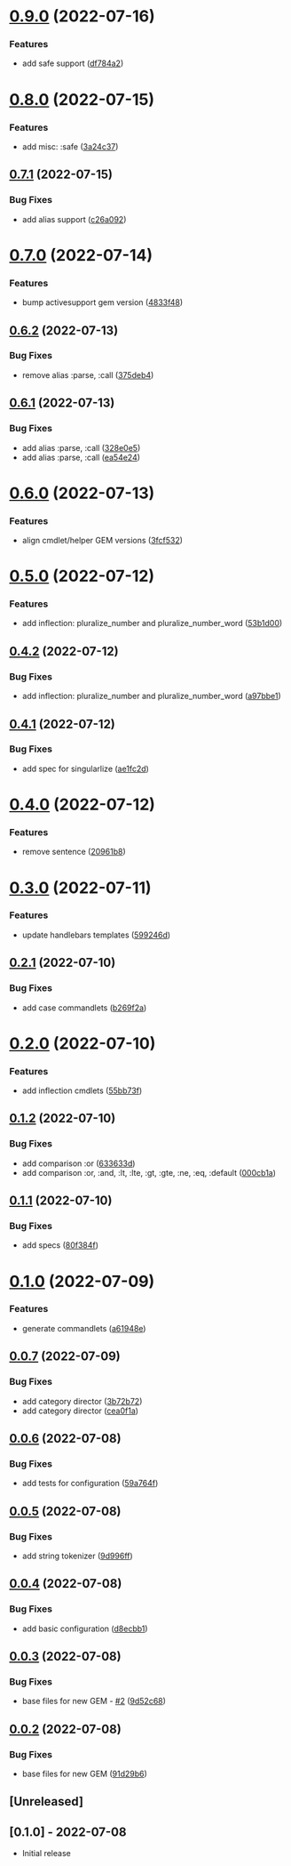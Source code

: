 # [0.9.0](https://github.com/klueless-io/cmdlet/compare/v0.8.0...v0.9.0) (2022-07-16)


### Features

* add safe support ([df784a2](https://github.com/klueless-io/cmdlet/commit/df784a2ce0b95fd46b6a2d10f55d858afa377fe3))

# [0.8.0](https://github.com/klueless-io/cmdlet/compare/v0.7.1...v0.8.0) (2022-07-15)


### Features

* add misc: :safe ([3a24c37](https://github.com/klueless-io/cmdlet/commit/3a24c3796b478164a4e36486d4619396a84880b9))

## [0.7.1](https://github.com/klueless-io/cmdlet/compare/v0.7.0...v0.7.1) (2022-07-15)


### Bug Fixes

* add alias support ([c26a092](https://github.com/klueless-io/cmdlet/commit/c26a092d2c5fdf49ae6b1ebb017f4a6e4399a499))

# [0.7.0](https://github.com/klueless-io/cmdlet/compare/v0.6.2...v0.7.0) (2022-07-14)


### Features

* bump activesupport gem version ([4833f48](https://github.com/klueless-io/cmdlet/commit/4833f484411a3c308b1682489c591f45d88bee88))

## [0.6.2](https://github.com/klueless-io/cmdlet/compare/v0.6.1...v0.6.2) (2022-07-13)


### Bug Fixes

* remove alias :parse, :call ([375deb4](https://github.com/klueless-io/cmdlet/commit/375deb4a69f40e56265abaed9b52dd552e7235ef))

## [0.6.1](https://github.com/klueless-io/cmdlet/compare/v0.6.0...v0.6.1) (2022-07-13)


### Bug Fixes

* add alias :parse, :call ([328e0e5](https://github.com/klueless-io/cmdlet/commit/328e0e56050277fcee5c4e867f628afaf21f0d25))
* add alias :parse, :call ([ea54e24](https://github.com/klueless-io/cmdlet/commit/ea54e2444f3b22d4c790c0aba9dc82c232527bcc))

# [0.6.0](https://github.com/klueless-io/cmdlet/compare/v0.5.0...v0.6.0) (2022-07-13)


### Features

* align cmdlet/helper GEM versions ([3fcf532](https://github.com/klueless-io/cmdlet/commit/3fcf532686d646492095cbb31ab08a9213b283b9))

# [0.5.0](https://github.com/klueless-io/cmdlet/compare/v0.4.2...v0.5.0) (2022-07-12)


### Features

* add inflection: pluralize_number and pluralize_number_word ([53b1d00](https://github.com/klueless-io/cmdlet/commit/53b1d00fa44da710a480935d41f26966702d1ae6))

## [0.4.2](https://github.com/klueless-io/cmdlet/compare/v0.4.1...v0.4.2) (2022-07-12)


### Bug Fixes

* add inflection: pluralize_number and pluralize_number_word ([a97bbe1](https://github.com/klueless-io/cmdlet/commit/a97bbe1a7960d1dfc26ee37dbf93804ba571fe0d))

## [0.4.1](https://github.com/klueless-io/cmdlet/compare/v0.4.0...v0.4.1) (2022-07-12)


### Bug Fixes

* add spec for singularlize ([ae1fc2d](https://github.com/klueless-io/cmdlet/commit/ae1fc2d144caa3ed1eda94fb7e4ee5520c12eaa8))

# [0.4.0](https://github.com/klueless-io/cmdlet/compare/v0.3.0...v0.4.0) (2022-07-12)


### Features

* remove sentence ([20961b8](https://github.com/klueless-io/cmdlet/commit/20961b89efae5f9738e24959010318eb284e2af4))

# [0.3.0](https://github.com/klueless-io/cmdlet/compare/v0.2.1...v0.3.0) (2022-07-11)


### Features

* update handlebars templates ([599246d](https://github.com/klueless-io/cmdlet/commit/599246d9521381106524c263ccc1c157f093389d))

## [0.2.1](https://github.com/klueless-io/cmdlet/compare/v0.2.0...v0.2.1) (2022-07-10)


### Bug Fixes

* add case commandlets ([b269f2a](https://github.com/klueless-io/cmdlet/commit/b269f2a770dd698119f360d47756b47bd5b57516))

# [0.2.0](https://github.com/klueless-io/cmdlet/compare/v0.1.2...v0.2.0) (2022-07-10)


### Features

* add inflection cmdlets ([55bb73f](https://github.com/klueless-io/cmdlet/commit/55bb73fe3420096a1d4edd85d207529507c088db))

## [0.1.2](https://github.com/klueless-io/cmdlet/compare/v0.1.1...v0.1.2) (2022-07-10)


### Bug Fixes

* add comparison :or ([633633d](https://github.com/klueless-io/cmdlet/commit/633633d2a22b98a0de1acf6257feb3603a2f2c39))
* add comparison :or, :and, :lt, :lte, :gt, :gte, :ne, :eq, :default ([000cb1a](https://github.com/klueless-io/cmdlet/commit/000cb1a3cbd643abcb5dac6828972ec94c9f53a8))

## [0.1.1](https://github.com/klueless-io/cmdlet/compare/v0.1.0...v0.1.1) (2022-07-10)


### Bug Fixes

* add specs ([80f384f](https://github.com/klueless-io/cmdlet/commit/80f384f9f7cd1c1ea67396bb12d3119c433ea139))

# [0.1.0](https://github.com/klueless-io/cmdlet/compare/v0.0.7...v0.1.0) (2022-07-09)


### Features

* generate commandlets ([a61948e](https://github.com/klueless-io/cmdlet/commit/a61948e285d488d3aab68a9ef3bd0c136b87170f))

## [0.0.7](https://github.com/klueless-io/cmdlet/compare/v0.0.6...v0.0.7) (2022-07-09)


### Bug Fixes

* add category director ([3b72b72](https://github.com/klueless-io/cmdlet/commit/3b72b72d9f739c9a3711f14a640bb6d527e17140))
* add category director ([cea0f1a](https://github.com/klueless-io/cmdlet/commit/cea0f1ae37bfbb67d634f18cf1d315a80c1f6082))

## [0.0.6](https://github.com/klueless-io/cmdlet/compare/v0.0.5...v0.0.6) (2022-07-08)


### Bug Fixes

* add tests for configuration ([59a764f](https://github.com/klueless-io/cmdlet/commit/59a764f99f84dbe1c5b1022e8fdc2386fcced92a))

## [0.0.5](https://github.com/klueless-io/cmdlet/compare/v0.0.4...v0.0.5) (2022-07-08)


### Bug Fixes

* add string tokenizer ([9d996ff](https://github.com/klueless-io/cmdlet/commit/9d996ff97545617b894d2f29c4500dc44df492b7))

## [0.0.4](https://github.com/klueless-io/cmdlet/compare/v0.0.3...v0.0.4) (2022-07-08)


### Bug Fixes

* add basic configuration ([d8ecbb1](https://github.com/klueless-io/cmdlet/commit/d8ecbb17f61600de3b3f5d8987cc132d6e5ba0b2))

## [0.0.3](https://github.com/klueless-io/cmdlet/compare/v0.0.2...v0.0.3) (2022-07-08)


### Bug Fixes

* base files for new GEM - [#2](https://github.com/klueless-io/cmdlet/issues/2) ([9d52c68](https://github.com/klueless-io/cmdlet/commit/9d52c68acfe98954c456859d40edf7db6e74e044))

## [0.0.2](https://github.com/klueless-io/cmdlet/compare/v0.0.1...v0.0.2) (2022-07-08)


### Bug Fixes

* base files for new GEM ([91d29b6](https://github.com/klueless-io/cmdlet/commit/91d29b6a9fdbfc168610623481a364463c6e5f06))

## [Unreleased]

## [0.1.0] - 2022-07-08

- Initial release

